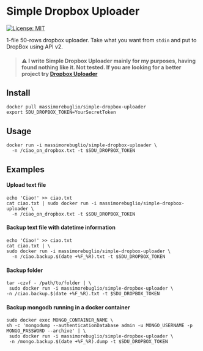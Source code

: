 Simple Dropbox Uploader
===

[![License: MIT](https://img.shields.io/badge/License-MIT-yellow.svg)](https://opensource.org/licenses/MIT)

1-file 50-rows dropbox uploader. Take what you want from `stdin` and put to DropBox using API v2. 


> #### :warning: I write **Simple Dropbox Uploader** mainly for my purposes, having found nothing like it. Not tested. If you are looking for a better project try [Dropbox Uploader](https://github.com/andreafabrizi/Dropbox-Uploader)


## Install
```
docker pull massimorebuglio/simple-dropbox-uploader
export SDU_DROPBOX_TOKEN=YourSecretToken
```

## Usage
```
docker run -i massimorebuglio/simple-dropbox-uploader \
  -n /ciao_on_dropbox.txt -t $SDU_DROPBOX_TOKEN
```

## Examples

#### Upload text file
```
echo 'Ciao!' >> ciao.txt
cat ciao.txt | sudo docker run -i massimorebuglio/simple-dropbox-uploader \
  -n /ciao_on_dropbox.txt -t $SDU_DROPBOX_TOKEN
```

#### Backup text file with datetime information
```
echo 'Ciao!' >> ciao.txt
cat ciao.txt | \
sudo docker run -i massimorebuglio/simple-dropbox-uploader \
  -n /ciao.backup.$(date +%F_%R).txt -t $SDU_DROPBOX_TOKEN 
```

#### Backup folder
```
tar -czvf - /path/to/folder | \
 sudo docker run -i massimorebuglio/simple-dropbox-uploader \
-n /ciao.backup.$(date +%F_%R).txt -t $SDU_DROPBOX_TOKEN 
```

#### Backup mongodb running in a docker container
```
sudo docker exec MONGO_CONTAINER_NAME \
sh -c 'mongodump --authenticationDatabase admin -u MONGO_USERNAME -p MONGO_PASSWORD --archive' | \
 sudo docker run -i massimorebuglio/simple-dropbox-uploader \
 -n /mongo.backup.$(date +%F_%R).dump -t $SDU_DROPBOX_TOKEN 
```









